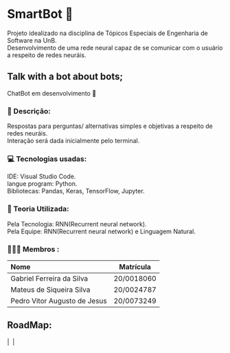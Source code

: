 # SmartBot 🤖
Projeto idealizado na disciplina de Tópicos Especiais de Engenharia de Software na UnB.
<br>Desenvolvimento de uma rede neural capaz de se comunicar com o usuário a respeito de redes neuráis. 

## Talk with a bot about bots;
ChatBot em desenvolvimento 🚧

### 💭 Descrição: 
Respostas para perguntas/ alternativas simples e objetivas a respeito de redes neuráis.
<br> Interação será dada inicialmente pelo terminal.
 
### 💻 Tecnologias usadas:
IDE: Visual Studio Code.
<br>langue program: Python.
<br>Bibliotecas: Pandas, Keras, TensorFlow, Jupyter.

### 📃 Teoria Utilizada:
Pela Tecnologia: RNN(Recurrent neural network).
<br>Pela Equipe: RNN(Recurrent neural network) e Linguagem Natural.

### 👦👦👦 Membros :
| Nome | Matrícula |
|:------------ |---|
| Gabriel Ferreira da Silva | 20/0018060 |
| Mateus de Siqueira Silva | 20/0024787 |
| Pedro Vitor Augusto de Jesus | 20/0073249 |

## RoadMap: 

| <img alt="" title="" src="https://github.com/deeplearningunb/SmartBot-RASA/tree/main/img/smartbot_2021-10-30_02.16am.png"> |
